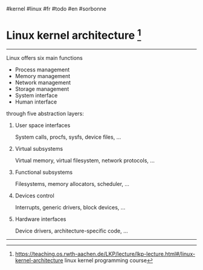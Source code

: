 #kernel #linux #fr #todo #en #sorbonne 
# Linux kernel architecture [^1]
---

Linux offers six main functions
- Process management
- Memory management
- Network management
- Storage management
- System interface
- Human interface

through five abstraction layers:

1. User space interfaces
    
    System calls, procfs, sysfs, device files, …
    
2. Virtual subsystems
    
    Virtual memory, virtual filesystem, network protocols, …
    
3. Functional subsystems
    
    Filesystems, memory allocators, scheduler, …
    
4. Devices control
    
    Interrupts, generic drivers, block devices, …
    
5. Hardware interfaces
    
    Device drivers, architecture-specific code, …


---
[^1]: https://teaching.os.rwth-aachen.de/LKP/lecture/lkp-lecture.html#/linux-kernel-architecture
	linux kernel programming course
